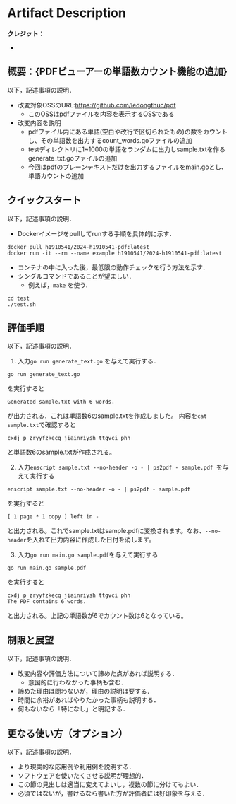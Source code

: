 # Artifact Description

**クレジット**：

* 

## 概要：{PDFビューアーの単語数カウント機能の追加}

以下，記述事項の説明．

* 改変対象OSSのURL:https://github.com/ledongthuc/pdf
  + このOSSはpdfファイルを内容を表示するOSSである
* 改変内容を説明
  + pdfファイル内にある単語(空白や改行で区切られたもの)の数をカウントし、その単語数を出力するcount_words.goファイルの追加
  + testディレクトリに1~1000の単語をランダムに出力しsample.txtを作るgenerate_txt.goファイルの追加
  + 今回はpdfのプレーンテキストだけを出力するファイルをmain.goとし、単語カウントの追加
  

## クイックスタート

以下，記述事項の説明．

* Dockerイメージをpullしてrunする手順を具体的に示す．

```
docker pull h1910541/2024-h1910541-pdf:latest
docker run -it --rm --name example h1910541/2024-h1910541-pdf:latest
```

* コンテナの中に入った後，最低限の動作チェックを行う方法を示す．
* シングルコマンドであることが望ましい．
  + 例えば，`make` を使う．

```
cd test
./test.sh
```

## 評価手順

以下，記述事項の説明．


1. 入力`go run generate_text.go` を与えて実行する．

```
go run generate_text.go
```

を実行すると

```
Generated sample.txt with 6 words.
```

が出力される．これは単語数6のsample.txtを作成しました。
内容を`cat sample.txt`で確認すると

```
cxdj p zryyfzkecq jiainriysh ttgvci phh
```
と単語数6のsample.txtが作成される。

2. 入力`enscript sample.txt --no-header -o - | ps2pdf - sample.pdf `を与えて実行する

```
enscript sample.txt --no-header -o - | ps2pdf - sample.pdf 
```
を実行すると
```
[ 1 page * 1 copy ] left in -
```
と出力される。これでsample.txtはsample.pdfに変換されます。なお、`--no-header`を入れて出力内容に作成した日付を消します。

3. 入力`go run main.go sample.pdf`を与えて実行する

```
go run main.go sample.pdf 
```
を実行すると
```
cxdj p zryyfzkecq jiainriysh ttgvci phh
The PDF contains 6 words.
```
と出力される。上記の単語数が6でカウント数は6となっている。

## 制限と展望

以下，記述事項の説明．

* 改変内容や評価方法について諦めた点があれば説明する．
  + 意図的に行わなかった事柄も含む．
* 諦めた理由は問わないが，理由の説明は要する．
* 時間に余裕があればやりたかった事柄も説明する．
* 何もないなら「特になし」と明記する．

## 更なる使い方（オプション）

以下，記述事項の説明．

* より現実的な応用例や利用例を説明する．
* ソフトウェアを使いたくさせる説明が理想的．
* この節の見出しは適当に変えてよいし，複数の節に分けてもよい．
* 必須ではないが，書けるなら書いた方が評価者には好印象を与える．

